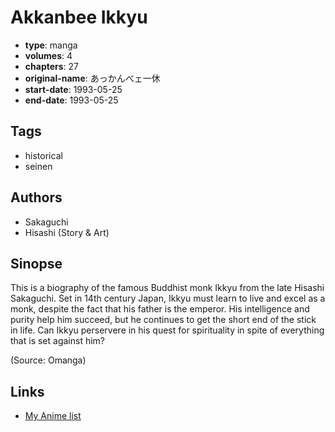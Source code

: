 # Akkanbee Ikkyu

-   **type**: manga
-   **volumes**: 4
-   **chapters**: 27
-   **original-name**: あっかんべェ一休
-   **start-date**: 1993-05-25
-   **end-date**: 1993-05-25

## Tags

-   historical
-   seinen

## Authors

-   Sakaguchi
-   Hisashi (Story & Art)

## Sinopse

This is a biography of the famous Buddhist monk Ikkyu from the late Hisashi Sakaguchi. Set in 14th century Japan, Ikkyu must learn to live and excel as a monk, despite the fact that his father is the emperor. His intelligence and purity help him succeed, but he continues to get the short end of the stick in life. Can Ikkyu perservere in his quest for spirituality in spite of everything that is set against him?

(Source: Omanga)

## Links

-   [My Anime list](https://myanimelist.net/manga/4037/Akkanbee_Ikkyu)
